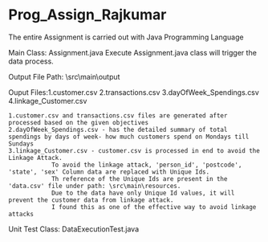 # Prog_Assign_Rajkumar

The entire Assignment is carried out with Java Programming Language

Main Class: Assignment.java
			Execute Assignment.java class will trigger the data process.

Output File Path: \src\main\output

Ouput Files:1.customer.csv
			2.transactions.csv
			3.dayOfWeek_Spendings.csv
			4.linkage_Customer.csv
	
	1.customer.csv and transactions.csv files are generated after processed based on the given objectives
	2.dayOfWeek_Spendings.csv - has the detailed summary of total spendings by days of week- how much customers spend on Mondays till Sundays
	3.linkage_Customer.csv - customer.csv is processed in end to avoid the Linkage Attack. 
				To avoid the linkage attack, 'person_id', 'postcode', 'state', 'sex' Column data are replaced with Unique Ids. 
				Th reference of the Unique Ids are present in the 'data.csv' file under path: \src\main\resources.
				Due to the data have only Unique Id values, it will prevent the customer data from linkage attack. 
				I found this as one of the effective way to avoid linkage attacks

Unit Test Class: DataExecutionTest.java
